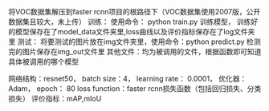 将VOC数据集解压到faster rcnn项目的根路径下（VOC数据集使用2007版，公开数据集且较大，未上传）
训练：  使用命令： python train.py 训练模型， 训练好的模型保存在了model_data文件夹里,loss曲线以及评价指标保存在了log文件夹里
测试：  将要测试的图片放在img文件夹里，使用命令：python predict.py  检测完的图片保存在img_out文件里
其他文件：均为被调用的文件，根据函数即可知道具体被调用的哪个模型


网络结构：resnet50， batch size：4，  learning rate： 0.0001， 优化器：Adam，   epoch： 80
loss function：faster rcnn损失函数（包括回归损失、分类损失）
评价指标：mAP,mIoU
